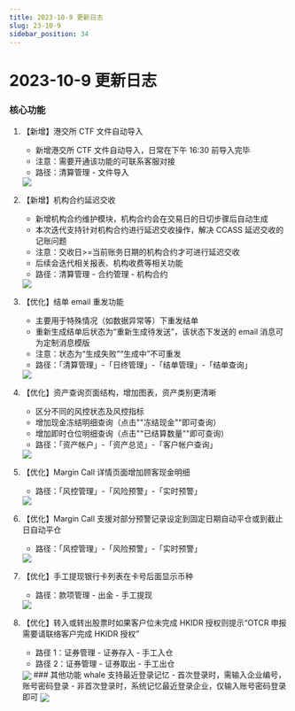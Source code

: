 ```yaml
---
title: 2023-10-9 更新日志
slug: 23-10-9
sidebar_position: 34
---
```



# 2023-10-9 更新日志

### 核心功能

1. 【新增】港交所 CTF 文件自动导入
    - 新增港交所 CTF 文件自动导入，日常在下午 16:30 前导入完毕
    - 注意：需要开通该功能的可联系客服对接
    - 路径：清算管理 - 文件导入
    <img src="/assets/LsEQbB3NLoSRaZxp9nMch3mnnX7.png" src-width="3576" src-height="1692" align="center"/>

2. 【新增】机构合约延迟交收
    - 新增机构合约维护模块，机构合约会在交易日的日切步骤后自动生成
    - 本次迭代支持针对机构合约进行延迟交收操作，解决 CCASS 延迟交收的记账问题
    - 注意：交收日&gt;=当前账务日期的机构合约才可进行延迟交收
    - 后续会迭代相关报表、机构收费等相关功能
    - 路径：清算管理 - 合约管理 - 机构合约
    <img src="/assets/JCeXbNlvKom7XXxmCTScIbHTn7c.png" src-width="3574" src-height="1158" align="center"/>

3. 【优化】结单 email 重发功能
    - 主要用于特殊情况（如数据异常等）下重发结单
    - 重新生成结单后状态为“重新生成待发送”，该状态下发送的 email 消息可为定制消息模版
    - 注意：状态为“生成失败”“生成中”不可重发
    - 路径：「清算管理」-「日终管理」-「结单管理」-「结单查询」
    <img src="/assets/Xv4VbEda6oaCk0xct0FcQjTNn9e.png" src-width="2200" src-height="1242" align="center"/>

4. 【优化】资产查询页面结构，增加图表，资产类别更清晰
    - 区分不同的风控状态及风控指标
    - 增加现金冻结明细查询（点击""冻结现金""即可查询）
    - 增加即时仓位明细查询（点击""已结算数量""即可查询）
    - 路径：「资产帐户」-「资产总览」-「客户帐户查询」
    <img src="/assets/EwoabarNyok7ufxSGZ1cju5RnWh.png" src-width="3780" src-height="1780" align="center"/>

5. 【优化】Margin Call 详情页面增加顾客现金明细
    - 路径：「风控管理」-「风险预警」-「实时预警」
    <img src="/assets/OJBebHAijolaEQxsJToceChynyb.png" src-width="3794" src-height="1766" align="center"/>

6. 【优化】Margin Call 支援对部分预警记录设定到固定日期自动平仓或到截止日自动平仓
    - 路径：「风控管理」-「风险预警」-「实时预警」
    <img src="/assets/P80xbSdWZoOFXLxDggwcOZWUnbf.png" src-width="3722" src-height="1698" align="center"/>

7. 【优化】手工提现银行卡列表在卡号后面显示币种
    - 路径：款项管理 - 出金 - 手工提现
    <img src="/assets/HPfLbX3ksouJDKxhyOwcpC0Znvf.png" src-width="2826" src-height="1042" align="center"/>

8. 【优化】转入或转出股票时如果客户位未完成 HKIDR 授权则提示“OTCR 申报需要请联络客户完成 HKIDR 授权”
    - 路径 1：证券管理 - 证券存入 - 手工入仓
    - 路径 2：证券管理 - 证券取出 - 手工出仓
    <img src="/assets/WVs7bXISvoYwFpxUIugcqN67ndv.png" src-width="2816" src-height="1440" align="center"/>
        ### 其他功能
    whale 支持最近登录记忆
    - 首次登录时，需输入企业编号，账号密码登录
    - 非首次登录时，系统记忆最近登录企业，仅输入账号密码登录即可
    <img src="/assets/MgqvbC1ZEoiKZDxIvsYc5np2nZE.png" src-width="2514" src-height="1208" align="center"/>
        
